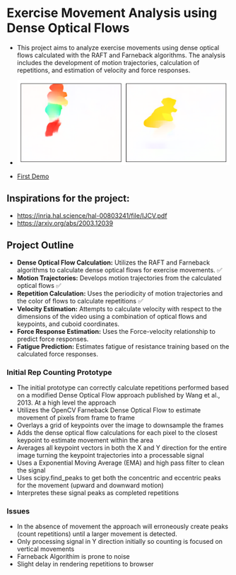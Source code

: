 # Exercise Movement Analysis using Dense Optical Flows

- This project aims to analyze exercise movements using dense optical flows calculated with the RAFT and Farneback algorithms. The analysis includes the development of motion trajectories, calculation of repetitions, and estimation of velocity and force responses.

- ![RAFT of a Goblet Squat](./myapp/frames/output.png)

- [First Demo](https://drive.google.com/file/d/1ixlRtpTq7VOQ8FmZCbVMSRtGUT5RS7eF/view)

## Inspirations for the project:
- https://inria.hal.science/hal-00803241/file/IJCV.pdf
- https://arxiv.org/abs/2003.12039

## Project Outline
- **Dense Optical Flow Calculation:** Utilizes the RAFT and Farneback algorithms to calculate dense optical flows for exercise movements. ✅
- **Motion Trajectories:** Develops motion trajectories from the calculated optical flows ✅
- **Repetition Calculation:** Uses the periodicity of motion trajectories and the color of flows to calculate repetitions ✅
- **Velocity Estimation:** Attempts to calculate velocity with respect to the dimensions of the video using a combination of optical flows and keypoints, and cuboid coordinates.
- **Force Response Estimation:** Uses the Force-velocity relationship to predict force responses.
- **Fatigue Prediction:** Estimates fatigue of resistance training based on the calculated force responses.
  

### Initial Rep Counting Prototype
- The initial prototype can correctly calculate repetitions performed based on a modified Dense Optical Flow approach published by Wang et al., 2013. At a high level the approach
- Utilizes the OpenCV Farneback Dense Optical Flow to estimate movement of pixels from frame to frame
- Overlays a grid of keypoints over the image to downsample the frames
- Adds the dense optical flow calculations for each pixel to the closest keypoint to estimate movement within the area
- Averages all keypoint vectors in both the X and Y direction for the entire image turning the keypoint trajectories into a processable signal
- Uses a Exponential Moving Average (EMA) and high pass filter to clean the signal
- Uses scipy.find_peaks to get both the concentric and eccentric peaks for the movement (upward and downward motion)
- Interpretes these signal peaks as completed repetitions

### Issues
- In the absence of movement the approach will erroneously create peaks (count repetitions) until a larger movement is detected.
- Only processing signal in Y direction initially so counting is focused on vertical movements
- Farneback Algorithim is prone to noise
- Slight delay in rendering repetitions to browser
  
  

